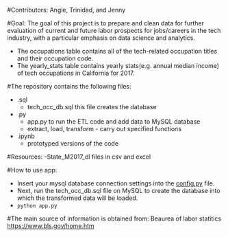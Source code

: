 #Contributors: Angie, Trinidad, and Jenny

#Goal:
The goal of this project is to prepare and clean data for further evaluation of current and future labor prospects for jobs/careers in the tech industry, with a particular emphasis on data science and analytics.

* The occupations table contains all of the tech-related occupation titles and their occupation code.
* The yearly_stats table contains yearly stats(e.g. annual median income) of tech occupations in California for 2017.

#The repository contains the following files:
* .sql
    - tech_occ_db.sql this file creates the database
* .py
    - app.py to run the ETL code and add data to MySQL database
    - extract, load, transform - carry out specified functions
* .ipynb
    - prototyped versions of the code

#Resources:
-State_M2017_dl files in csv and excel

#How to use app:
* Insert your mysql database connection settings into the [config.py](config.py) file.
* Next, run the tech_occ_db.sql file on MySQL to create the database into which the transformed data will be loaded.
* `python app.py`

#The main source of information is obtained from:
Beaurea of labor statitics
https://www.bls.gov/home.htm

